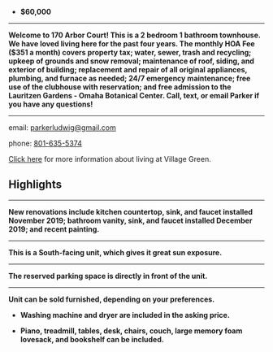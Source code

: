 



- **$60,000**


****
**Welcome to 170 Arbor Court! This is a 2 bedroom 1 bathroom townhouse. We have loved living here for the past four years. The monthly HOA Fee ($351 a month) covers property tax; water, sewer, trash and recycling; upkeep of grounds and snow removal; maintenance of roof, siding, and exterior of building; replacement and repair of all original appliances, plumbing, and furnace as needed; 24/7 emergency maintenance; free use of the clubhouse with reservation; and free admission to the Lauritzen Gardens - Omaha Botanical Center. Call, text, or email Parker if you have any questions!** 
****

email: [parkerludwig@gmail.com](mailto:parkerludwig@gmail.com) 

phone: [801-635-5374](tel:801-635-5374) 

[Click here](http://www.villagegreentownhouses.com) for more information about living at Village Green.



## Highlights


****
**New renovations include kitchen countertop, sink, and faucet installed November 2019; bathroom vanity, sink, and faucet installed December 2019; and recent painting.**

****
**This is a South-facing unit, which gives it great sun exposure.**

****
**The reserved parking space is directly in front of the unit.**

****
**Unit can be sold furnished, depending on your preferences.**

   - **Washing machine and dryer are included in the asking price.**

   - **Piano, treadmill, tables, desk, chairs, couch, large memory foam lovesack, and bookshelf can be included.** 

